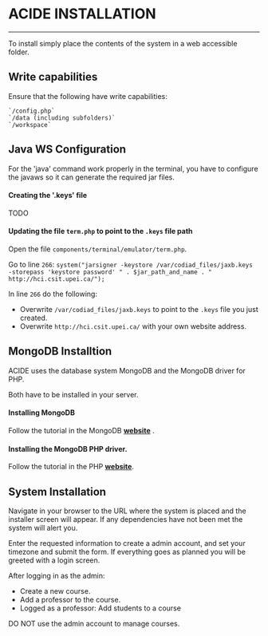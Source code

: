 # ACIDE INSTALLATION
----------------------------------------------------------------------

To install simply place the contents of the system in a web accessible
folder.


## Write capabilities

Ensure that the following have write capabilities:

    `/config.php`
    `/data (including subfolders)`
    `/workspace`

## Java WS Configuration

For the 'java' command work properly in the terminal, you have to configure the javaws so it can generate the required jar files.

#### Creating the '.keys' file

  TODO

#### Updating the file `term.php` to point to the `.keys` file path

Open the file `components/terminal/emulator/term.php`.

Go to line `266`:
  `system("jarsigner -keystore /var/codiad_files/jaxb.keys -storepass 'keystore password' " . $jar_path_and_name . " http://hci.csit.upei.ca/");`

In line `266` do the following:
  - Overwrite `/var/codiad_files/jaxb.keys` to point to the `.keys` file you just created.
  - Overwrite `http://hci.csit.upei.ca/` with your own website address.


## MongoDB Installtion

ACIDE uses the database system MongoDB and the MongoDB driver for PHP. 

Both have to be installed in your server.

#### Installing MongoDB

Follow the tutorial in the MongoDB **[website](http://docs.mongodb.org/manual/tutorial/install-mongodb-on-ubuntu/)** .

#### Installing the MongoDB PHP driver.

Follow the tutorial in the PHP **[website](http://php.net/manual/en/mongo.installation.php)**.

## System Installation
    
Navigate in your browser to the URL where the system is placed and the
installer screen will appear. If any dependencies have not been met the
system will alert you.

Enter the requested information to create a admin account, and
set your timezone and submit the form. If everything goes as planned 
you will be greeted with a login screen.

After logging in as the admin:

 - Create a new course.
 - Add a professor to the course.
 - Logged as a professor: Add students to a course
 
 
DO NOT use the admin account to manage courses.
